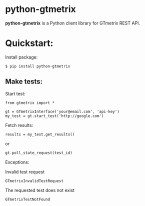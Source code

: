 python-gtmetrix
========================

**python-gtmetrix** is a Python client library for GTmetrix REST API.

Quickstart:
========================

Install package:

    $ pip install python-gtmetrix


Make tests:
-----------

Start test:

    from gtmetrix import *

    gt = GTmetrixInterface('your@email.com', 'api-key')
    my_test = gt.start_test('http://google.com')


Fetch results:

    results = my_test.get_results()

or

    gt.poll_state_request(test_id)


Exceptions:

Invalid test request

    GTmetrixInvalidTestRequest


The requested test does not exist

    GTmetrixTestNotFound
